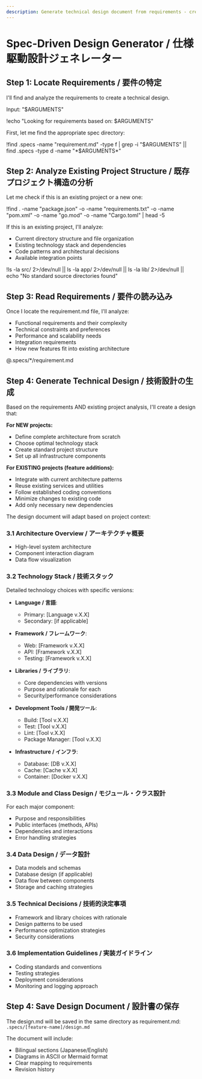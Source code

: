 ```yaml
---
description: Generate technical design document from requirements - creates architecture, class design, and data flow
---
```


# Spec-Driven Design Generator / 仕様駆動設計ジェネレーター

## Step 1: Locate Requirements / 要件の特定

I'll find and analyze the requirements to create a technical design.

Input: "$ARGUMENTS"

!echo "Looking for requirements based on: $ARGUMENTS"

First, let me find the appropriate spec directory:

!find .specs -name "requirement.md" -type f | grep -i "$ARGUMENTS" || find .specs -type d -name "*$ARGUMENTS*"

## Step 2: Analyze Existing Project Structure / 既存プロジェクト構造の分析

Let me check if this is an existing project or a new one:

!find . -name "package.json" -o -name "requirements.txt" -o -name "pom.xml" -o -name "go.mod" -o -name "Cargo.toml" | head -5

If this is an existing project, I'll analyze:
- Current directory structure and file organization
- Existing technology stack and dependencies
- Code patterns and architectural decisions
- Available integration points

!ls -la src/ 2>/dev/null || ls -la app/ 2>/dev/null || ls -la lib/ 2>/dev/null || echo "No standard source directories found"

## Step 3: Read Requirements / 要件の読み込み

Once I locate the requirement.md file, I'll analyze:
- Functional requirements and their complexity
- Technical constraints and preferences
- Performance and scalability needs
- Integration requirements
- How new features fit into existing architecture

@.specs/*/requirement.md

## Step 4: Generate Technical Design / 技術設計の生成

Based on the requirements AND existing project analysis, I'll create a design that:

**For NEW projects:**
- Define complete architecture from scratch
- Choose optimal technology stack
- Create standard project structure
- Set up all infrastructure components

**For EXISTING projects (feature additions):**
- Integrate with current architecture patterns
- Reuse existing services and utilities
- Follow established coding conventions
- Minimize changes to existing code
- Add only necessary new dependencies

The design document will adapt based on project context:

### 3.1 Architecture Overview / アーキテクチャ概要
- High-level system architecture
- Component interaction diagram
- Data flow visualization

### 3.2 Technology Stack / 技術スタック
Detailed technology choices with specific versions:

- **Language / 言語**: 
  - Primary: [Language v.X.X]
  - Secondary: [if applicable]
  
- **Framework / フレームワーク**:
  - Web: [Framework v.X.X]
  - API: [Framework v.X.X]
  - Testing: [Framework v.X.X]
  
- **Libraries / ライブラリ**:
  - Core dependencies with versions
  - Purpose and rationale for each
  - Security/performance considerations
  
- **Development Tools / 開発ツール**:
  - Build: [Tool v.X.X]
  - Test: [Tool v.X.X]  
  - Lint: [Tool v.X.X]
  - Package Manager: [Tool v.X.X]
  
- **Infrastructure / インフラ**:
  - Database: [DB v.X.X]
  - Cache: [Cache v.X.X]
  - Container: [Docker v.X.X]

### 3.3 Module and Class Design / モジュール・クラス設計
For each major component:
- Purpose and responsibilities
- Public interfaces (methods, APIs)
- Dependencies and interactions
- Error handling strategies

### 3.4 Data Design / データ設計
- Data models and schemas
- Database design (if applicable)
- Data flow between components
- Storage and caching strategies

### 3.5 Technical Decisions / 技術的決定事項
- Framework and library choices with rationale
- Design patterns to be used
- Performance optimization strategies
- Security considerations

### 3.6 Implementation Guidelines / 実装ガイドライン
- Coding standards and conventions
- Testing strategies
- Deployment considerations
- Monitoring and logging approach

## Step 4: Save Design Document / 設計書の保存

The design.md will be saved in the same directory as requirement.md:
`.specs/[feature-name]/design.md`

The document will include:
- Bilingual sections (Japanese/English)
- Diagrams in ASCII or Mermaid format
- Clear mapping to requirements
- Revision history